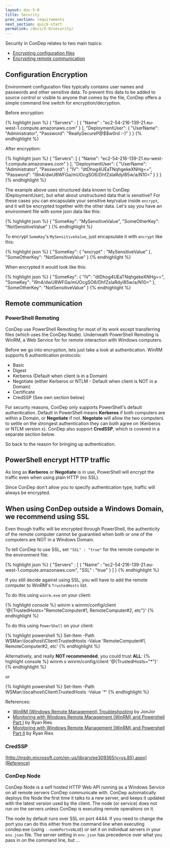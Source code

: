 ```yaml
---
layout: doc-5-0
title: Security
prev_section: requirements
next_section: quick-start
permalink: /docs/5-0/security/
---
```


Security in ConDep relates to two main topics:

* [Encrypting configuration files](#config)
* [Encrypting remote communication](#communication)

## <a name="config"></a>Configuration Encryption
Environment configuration files typically contains user names and passwords and
other sensitive data. To prevent this data to be added to source control or
visible to anyone that comes by the file, ConDep offers a simple command line
switch for encryption/decryption.

Before encryption:

{% highlight json %}
{
  "Servers" :
  [
    {
      "Name" : "ec2-54-216-139-21.eu-west-1.compute.amazonaws.com"
    }
  ],
  "DeploymentUser":
  {
    "UserName": "Administrator",
    "Password": "ReallySecureP@$$w0rd :-)"
  }
}
{% endhighlight %}

After encryption:

{% highlight json %}
{
  "Servers": [
    {
      "Name": "ec2-54-216-139-21.eu-west-1.compute.amazonaws.com"
    }
  ],
  "DeploymentUser": {
    "UserName": "Administrator",
    "Password": {
      "IV": "dtDhog4UEaTNqhgekeXNHg==",
      "Password": "I9n4/dwU8WFGa/mUOcgSO6/DhfZsIaRdyl85w/a/N10="
    }
  }
}
{% endhighlight %}

The example above uses structured data known to ConDep (DeploymentUser), but what
about unstructured data that is sensitive? For these cases you can encapsulate your
sensitive key/value inside `encrypt`, and it will be encrypted together with the
other data. Let's say you have an environment file with some json data like this:

{% highlight json %}
{
  "SomeKey": "MySensitiveValue",
  "SomeOtherKey": "NotSensitiveValue"
}
{% endhighlight %}

To encrypt `SomeKey`'s `MySensitiveValue`, just encapsulate it with `encrypt` like this:

{% highlight json %}
{
  "SomeKey":
  {
    "encrypt" : "MySensitiveValue"
  },
  "SomeOtherKey": "NotSensitiveValue"
}
{% endhighlight %}

When encrypted it would look like this:

{% highlight json %}
{
  "SomeKey": {
    "IV": "dtDhog4UEaTNqhgekeXNHg==",
    "SomeKey": "I9n4/dwU8WFGa/mUOcgSO6/DhfZsIaRdyl85w/a/N10="
  },
  "SomeOtherKey": "NotSensitiveValue"
}
{% endhighlight %}

## <a name="communication"></a>Remote communication

### PowerShell Remoting
ConDep use PowerShell Remoting for most of its work except transferring files
(which uses the ConDep Node). Underneath PowerShell Remoting is WinRM, a Web Service
for for remote interaction with Windows computers.

Before we go into encryption, lets just take a look at authentication. WinRM supports
6 authentication protocols:

* Basic
* Digest
* Kerberos (Default when client is in a Domain)
* Negotiate (either Kerberos or NTLM - Default when client is NOT in a Domain)
* Certificate
* CredSSP (See own section below)

For security reasons, ConDep only supports PowerShell's default authentication. Default
in PowerShell means **Kerberos** if both computers are within a Domain, or **Negotiate**
if not. **Negotate** will allow the two computers to settle on the strongest authentication
they can both agree on (Kerberos or NTLM version x). ConDep also support **CredSSP**,
which is covered in a separate section below.

So back to the reason for bringing up authentication.

<div class="note info">
	<h2>PowerShell encrypt HTTP traffic</h2>
  <p>
		As long as <b>Kerberos</b> or <b>Negotiate</b> is in use, PowerShell will encrypt
    the traffic even when using plain HTTP (no SSL).
	</p>
</div>

Since ConDep don't allow you to specify authentication type, traffic will always be encrypted.

<div class="note warning">
	<h2>When using ConDep outside a Windows Domain, we recommend using SSL</h2>
  <p>
	Even though traffic will be encrypted through PowerShell, the authenticity of the
    remote computer cannot be guarantied when both or one of the computers are NOT in a
    Windows Domain.
	</p>
</div>

To tell ConDep to use SSL, set `"SSL" : "true"` for the remote computer in the environment file:

{% highlight json %}
{
  "Servers" :
  [
    {
      "Name" : "ec2-54-216-139-21.eu-west-1.compute.amazonaws.com",
      "SSL" : "true"
    }
  ]
}
{% endhighlight %}

If you still decide against using SSL, you will have to add the remote computer to
WinRM's `TrustedHosts` list.

To do this using `winrm.exe` on your client:

{% highlight console %}
winrm s winrm/config/client '@{TrustedHosts="RemoteComputer#1, RemoteComputer#2, etc"}'
{% endhighlight %}

To do this using `PowerShell` on your client:

{% highlight powershell %}
Set-Item -Path WSMan:\localhost\Client\TrustedHosts -Value 'RemoteComputer#1, RemoteComputer#2, etc'
{% endhighlight %}

Alternatively, and really **NOT recommended**, you could trust **ALL**:
{% highlight console %}
winrm s winrm/config/client '@{TrustedHosts="*"}'
{% endhighlight %}

or

{% highlight powershell %}
Set-Item -Path WSMan:\localhost\Client\TrustedHosts -Value '*'
{% endhighlight %}

References:

* [WinRM (Windows Remote Management) Troubleshooting](http://blogs.technet.com/b/jonjor/archive/2009/01/09/winrm-windows-remote-management-troubleshooting.aspx) by JonJor
* [Monitoring with Windows Remote Management (WinRM) and Powershell Part I](https://www.myotherpcisacloud.com/post/2012/01/30/Monitoring-with-Windows-Remote-Management-(WinRM)-and-Powershell-Part-II.aspx) by Ryan Ries
* [Monitoring with Windows Remote Management (WinRM) and Powershell Part II](https://www.myotherpcisacloud.com/post/2012/01/26/Monitoring-with-Windows-Remote-Management-(WinRM)-and-Powershell-Part-I.aspx) by Ryan Ries


### CredSSP
[http://msdn.microsoft.com/en-us/library/ee309365(v=vs.85).aspx](Reference)

### <a name="node"></a>ConDep Node
ConDep Node is a self hosted HTTP Web API running as a Windows Service on all remote
servers ConDep communicate with. ConDep automatically deploys the Node the first time it
talks to a new server, and keeps it updated with the latest version used by the client.
The node (or service) does not run on the servers unless ConDep is executing remote
operations on it.

The node by default runs over SSL on port 4444. If you need to change the port you can
do this either from the command line when executing condep.exe (using `--nodePort=VALUE`)
or set it on individual servers in your `env.json` file. The server setting in `env.json`
has precedence over what you pass in on the command line, but ...
